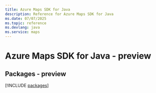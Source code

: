 ```yaml
---
title: Azure Maps SDK for Java
description: Reference for Azure Maps SDK for Java
ms.date: 07/07/2025
ms.topic: reference
ms.devlang: java
ms.service: maps
---
```

# Azure Maps SDK for Java - preview
## Packages - preview
[!INCLUDE [packages](maps-index.md)]